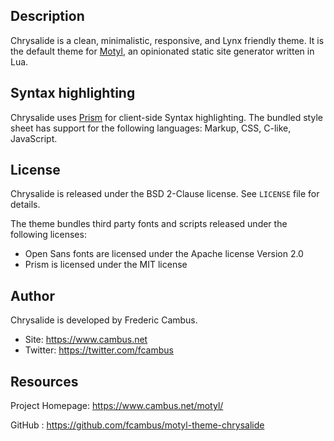 ## Description

Chrysalide is a clean, minimalistic, responsive, and Lynx friendly theme. It is the default theme for [Motyl](https://www.cambus.net/motyl/), an opinionated static site generator written in Lua.

## Syntax highlighting

Chrysalide uses [Prism](http://prismjs.com/) for client-side Syntax highlighting. The bundled style sheet has support for the following languages: Markup, CSS, C-like, JavaScript.

## License

Chrysalide is released under the BSD 2-Clause license. See `LICENSE` file for details.

The theme bundles third party fonts and scripts released under the following licenses:

- Open Sans fonts are licensed under the Apache license Version 2.0
- Prism is licensed under the MIT license

## Author

Chrysalide is developed by Frederic Cambus.

- Site: https://www.cambus.net
- Twitter: https://twitter.com/fcambus

## Resources

Project Homepage: https://www.cambus.net/motyl/

GitHub : https://github.com/fcambus/motyl-theme-chrysalide